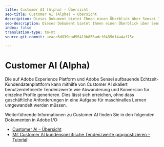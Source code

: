 ```yaml
---
title: Customer AI (Alpha) – Übersicht
seo-title: Customer AI (Alpha) – Übersicht
description: Dieses Dokument bietet Ihnen einen Überblick über Sensei Insights - Customer AI (Alpha).
seo-description: Dieses Dokument bietet Ihnen einen Überblick über Sensei Insights - Customer AI (Alpha).
index: false
translation-type: tm+mt
source-git-commit: aeacc6d839ead56418b856adcf0485df4a4af15c

---
```



# Customer AI (Alpha)

Die auf Adobe Experience Platform und Adobe Sensei aufbauende Echtzeit-Kundendatenplattform kann mithilfe von Customer AI skaliert benutzerdefinierte Tendenzwerte wie Abwanderung und Konversion für einzelne Profile generieren. Dies lässt sich erreichen, ohne dass geschäftliche Anforderungen in eine Aufgabe für maschinelles Lernen umgewandelt werden müssen.

Weiterführende Informationen zu Customer AI finden Sie in den folgenden Dokumenten in Adobe I/O:

- [Customer AI – Übersicht](https://www.adobe.io/apis/experienceplatform/home/services/allservices.html#!api-specification/markdown/narrative/technical_overview/sensei-insights/customer-ai.md)
- [Mit Customer AI kundenspezifische Tendenzwerte prognostizieren – Tutorial](https://www.adobe.io/apis/experienceplatform/home/tutorials/alltutorials.html#!api-specification/markdown/narrative/tutorials/sensei-insights/customer-ai-tutorial.md)